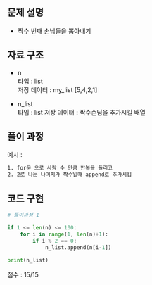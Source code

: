 ## 문제 설명

- 짝수 번째 손님들을 뽑아내기<br>


## 자료 구조
- n <br>
타입 : list<br>
저장 데이터 : my_list [5,4,2,1] <br>

- n_list   <br>
타입 : list 
저장 데이터 : 짝수손님을 추가시킬 배열 <br>

## 풀이 과정
예시 :
```txt
1. for문 으로 사람 수 만큼 반복을 돌리고
2. 2로 나눈 나머지가 짝수일때 append로 추가시킴 
```

## 코드 구현
```python
# 풀이과정 1

if 1 <= len(n) <= 100:
    for i in range(1, len(n)+1):
        if i % 2 == 0:
            n_list.append(n[i-1])
            
print(n_list)

```


점수 : 15/15 <br>
